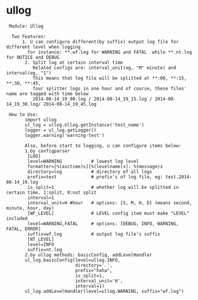 ullog
=====
     Module: Ullog
 
      Two Features:
          1. U can configure different(by suffix) output log file for different level when logging
            for instance: **.wf.log for WARNING and FATAL  while **.nt.log for NOTICE and DEBUG
           2. Split log at certain interval time
              Related configs are: interval_unit(eg, "M" minute) and interval(eg, "1")
              This means that log file will be splitted at **:00, **:15, **:30, **:45, 
              four splitter logs in one hour and of course, these files' name are tagged with time below
              2014-08-14_19_00.log / 2014-08-14_19_15.log / 2014-08-14_19_30.log/ 2014-08-14_19_45.log

     How to Use:
           import ullog
           ul_log = ullog.Ullog.getInstance('test_name')
           logger = ul_log.getLogger()   
           logger.warning('warning-test')

           Also, before start to logging, u can configure items below:
           1.by configparser
            [LOG]
            level=WARNING           # lowest log level
            formatter=[%(asctime)s][%(levelname)s]: %(message)s
            directory=log           # directory of all logs
            prefix=test             # prefix's of log file, eg: test.2014-08-14_19.log
            is_split=1              # whether log will be splitted in certain time. 1:split, 0:not split
            interval=1                
            interval_unit=H #hour   # options: [S, M, H, D] (means second, minute, hour, day)
            [WF_LEVEL]              # LEVEL config item must make "LEVEL" included
            level=WARNING,FATAL     # options: [DEBUG, INFO, WARNING, FATAL, ERROR]
            suffix=wf.log           # output log file's suffix
            [NT_LEVEL]
            level=INFO
            suffix=nt.log
           2.by ullog methods: basicConfig, addLevelHandler
           ul_log.basicConfig(level=ullog.INFO, 
                              directory='.', 
                              prefix="haha", 
                              is_split=1,
                              interval_unit='H',
                              interval=1)
           ul_log.addLevelHandler(level=ullog.WARNING, suffix="wf.log")
